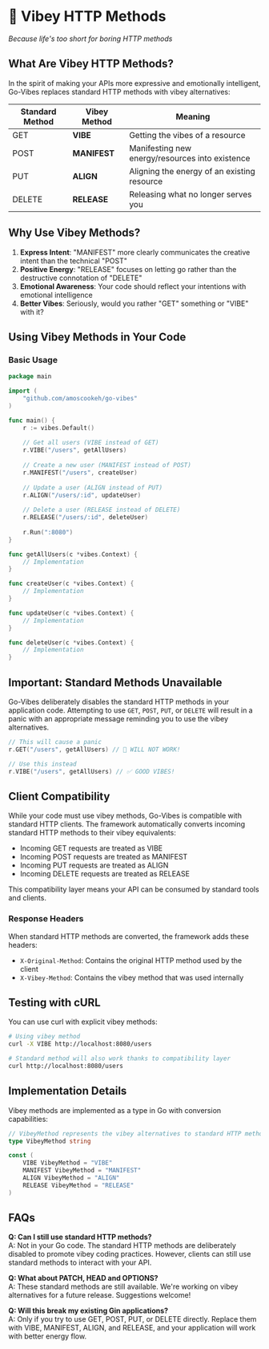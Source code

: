# 💫 Vibey HTTP Methods

*Because life's too short for boring HTTP methods*

## What Are Vibey HTTP Methods?

In the spirit of making your APIs more expressive and emotionally intelligent, Go-Vibes replaces standard HTTP methods with vibey alternatives:

| Standard Method | Vibey Method | Meaning |
|----------------|-------------|---------|
| GET | **VIBE** | Getting the vibes of a resource |
| POST | **MANIFEST** | Manifesting new energy/resources into existence |
| PUT | **ALIGN** | Aligning the energy of an existing resource |
| DELETE | **RELEASE** | Releasing what no longer serves you |

## Why Use Vibey Methods?

1. **Express Intent**: "MANIFEST" more clearly communicates the creative intent than the technical "POST"
2. **Positive Energy**: "RELEASE" focuses on letting go rather than the destructive connotation of "DELETE"
3. **Emotional Awareness**: Your code should reflect your intentions with emotional intelligence
4. **Better Vibes**: Seriously, would you rather "GET" something or "VIBE" with it?

## Using Vibey Methods in Your Code

### Basic Usage

```go
package main

import (
    "github.com/amoscookeh/go-vibes"
)

func main() {
    r := vibes.Default()
    
    // Get all users (VIBE instead of GET)
    r.VIBE("/users", getAllUsers)
    
    // Create a new user (MANIFEST instead of POST)
    r.MANIFEST("/users", createUser)
    
    // Update a user (ALIGN instead of PUT)
    r.ALIGN("/users/:id", updateUser)
    
    // Delete a user (RELEASE instead of DELETE)
    r.RELEASE("/users/:id", deleteUser)
    
    r.Run(":8080")
}

func getAllUsers(c *vibes.Context) {
    // Implementation
}

func createUser(c *vibes.Context) {
    // Implementation
}

func updateUser(c *vibes.Context) {
    // Implementation
}

func deleteUser(c *vibes.Context) {
    // Implementation
}
```

## Important: Standard Methods Unavailable

Go-Vibes deliberately disables the standard HTTP methods in your application code. Attempting to use `GET`, `POST`, `PUT`, or `DELETE` will result in a panic with an appropriate message reminding you to use the vibey alternatives.

```go
// This will cause a panic
r.GET("/users", getAllUsers) // 🚫 WILL NOT WORK!

// Use this instead
r.VIBE("/users", getAllUsers) // ✅ GOOD VIBES!
```

## Client Compatibility

While your code must use vibey methods, Go-Vibes is compatible with standard HTTP clients. The framework automatically converts incoming standard HTTP methods to their vibey equivalents:

- Incoming GET requests are treated as VIBE
- Incoming POST requests are treated as MANIFEST
- Incoming PUT requests are treated as ALIGN
- Incoming DELETE requests are treated as RELEASE

This compatibility layer means your API can be consumed by standard tools and clients.

### Response Headers

When standard HTTP methods are converted, the framework adds these headers:

- `X-Original-Method`: Contains the original HTTP method used by the client
- `X-Vibey-Method`: Contains the vibey method that was used internally

## Testing with cURL

You can use curl with explicit vibey methods:

```bash
# Using vibey method
curl -X VIBE http://localhost:8080/users

# Standard method will also work thanks to compatibility layer
curl http://localhost:8080/users
```

## Implementation Details

Vibey methods are implemented as a type in Go with conversion capabilities:

```go
// VibeyMethod represents the vibey alternatives to standard HTTP methods
type VibeyMethod string

const (
    VIBE VibeyMethod = "VIBE"
    MANIFEST VibeyMethod = "MANIFEST"
    ALIGN VibeyMethod = "ALIGN"
    RELEASE VibeyMethod = "RELEASE"
)
```

## FAQs

**Q: Can I still use standard HTTP methods?**  
A: Not in your Go code. The standard HTTP methods are deliberately disabled to promote vibey coding practices. However, clients can still use standard methods to interact with your API.

**Q: What about PATCH, HEAD and OPTIONS?**  
A: These standard methods are still available. We're working on vibey alternatives for a future release. Suggestions welcome!

**Q: Will this break my existing Gin applications?**  
A: Only if you try to use GET, POST, PUT, or DELETE directly. Replace them with VIBE, MANIFEST, ALIGN, and RELEASE, and your application will work with better energy flow. 